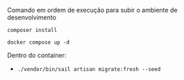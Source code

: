 Comando em ordem de execução para subir o ambiente de desenvolvimento

`composer install`

`docker compose up -d`

Dentro do container:

-   `./vendor/bin/sail artisan migrate:fresh --seed`
